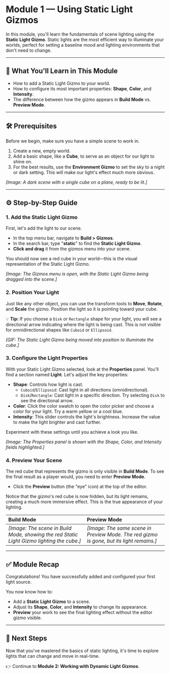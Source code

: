 # Module 1 — Using Static Light Gizmos

In this module, you'll learn the fundamentals of scene lighting using the **Static Light Gizmo**. Static lights are the most efficient way to illuminate your worlds, perfect for setting a baseline mood and lighting environments that don't need to change.

---

## 🎯 What You'll Learn in This Module
- How to add a Static Light Gizmo to your world.
- How to configure its most important properties: **Shape**, **Color**, and **Intensity**.
- The difference between how the gizmo appears in **Build Mode** vs. **Preview Mode**.

---

## 🛠️ Prerequisites
Before we begin, make sure you have a simple scene to work in.
1. Create a new, empty world.
2. Add a basic shape, like a **Cube**, to serve as an object for our light to shine on.
3. For the best results, use the **Environment Gizmo** to set the sky to a night or dark setting. This will make our light's effect much more obvious.

*[Image: A dark scene with a single cube on a plane, ready to be lit.]*

---

## ⚙️ Step-by-Step Guide

### 1. Add the Static Light Gizmo
First, let's add the light to our scene.
- In the top menu bar, navigate to **Build > Gizmos**.
- In the search bar, type "**static**" to find the **Static Light Gizmo**.
- **Click and drag** it from the gizmos menu into your scene.

You should now see a red cube in your world—this is the visual representation of the Static Light Gizmo.

*[Image: The Gizmos menu is open, with the Static Light Gizmo being dragged into the scene.]*

### 2. Position Your Light
Just like any other object, you can use the transform tools to **Move**, **Rotate**, and **Scale** the gizmo. Position the light so it is pointing toward your cube.

💡 **Tip:** If you choose a `Disk` or `Rectangle` shape for your light, you will see a directional arrow indicating where the light is being cast. This is not visible for omnidirectional shapes like `Cuboid` or `Ellipsoid`.

*[GIF: The Static Light Gizmo being moved into position to illuminate the cube.]*

### 3. Configure the Light Properties
With your Static Light Gizmo selected, look at the **Properties** panel. You'll find a section named **Light**. Let's adjust the key properties:

-   **Shape**: Controls how light is cast.
    -   `Cuboid`/`Ellipsoid`: Cast light in all directions (omnidirectional).
    -   `Disk`/`Rectangle`: Cast light in a specific direction. Try selecting `Disk` to see the directional arrow.
-   **Color**: Click the color swatch to open the color picker and choose a color for your light. Try a warm yellow or a cool blue.
-   **Intensity**: This slider controls the light's brightness. Increase the value to make the light brighter and cast further.

Experiment with these settings until you achieve a look you like.

*[Image: The Properties panel is shown with the Shape, Color, and Intensity fields highlighted.]*

### 4. Preview Your Scene
The red cube that represents the gizmo is only visible in **Build Mode**. To see the final result as a player would, you need to enter **Preview Mode**.

-   Click the **Preview** button (the "eye" icon) at the top of the editor.

Notice that the gizmo's red cube is now hidden, but its light remains, creating a much more immersive effect. This is the true appearance of your lighting.

| Build Mode | Preview Mode |
| :--- | :--- |
| *[Image: The scene in Build Mode, showing the red Static Light Gizmo lighting the cube.]* | *[Image: The same scene in Preview Mode. The red gizmo is gone, but its light remains.]* |

---

## ✅ Module Recap
Congratulations! You have successfully added and configured your first light source.

You now know how to:
- Add a **Static Light Gizmo** to a scene.
- Adjust its **Shape**, **Color**, and **Intensity** to change its appearance.
- **Preview** your work to see the final lighting effect without the editor gizmo visible.

---

## 🚀 Next Steps
Now that you've mastered the basics of static lighting, it's time to explore lights that can change and move in real-time.

👉 Continue to **Module 2: Working with Dynamic Light Gizmos**.
